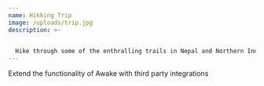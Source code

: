 ```yaml
---
name: Hikking Trip
image: /uploads/trip.jpg
description: >-
  

  Hike through some of the enthralling trails in Nepal and Northern India, amid luscious forests and spectacular sceneries all around. Spellbind your heart and soul with our tailor made book hiking tour programs
---
```

Extend the functionality of Awake with third party integrations
